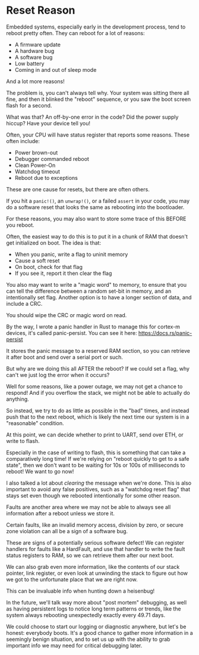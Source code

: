 # Reset Reason

Embedded systems, especially early in the development process, tend to reboot pretty often. They can reboot for a lot of reasons:

* A firmware update
* A hardware bug
* A software bug
* Low battery
* Coming in and out of sleep mode

And a lot more reasons!

The problem is, you can't always tell why. Your system was sitting there all fine, and then it blinked the "reboot" sequence, or you saw the boot screen flash for a second.

What was that? An off-by-one error in the code? Did the power supply hiccup? Have your device tell you!

Often, your CPU will have status register that reports some reasons. These often include:

* Power brown-out
* Debugger commanded reboot
* Clean Power-On
* Watchdog timeout
* Reboot due to exceptions

These are one cause for resets, but there are often others.

If you hit a `panic!()`, an `unwrap!()`, or a failed `assert` in your code, you may do a software reset that looks the same as rebooting into the bootloader.

For these reasons, you may also want to store some trace of this BEFORE you reboot.

Often, the easiest way to do this is to put it in a chunk of RAM that doesn't get initialized on boot. The idea is that:

* When you panic, write a flag to uninit memory
* Cause a soft reset
* On boot, check for that flag
* If you see it, report it then clear the flag

You also may want to write a "magic word" to memory, to ensure that you can tell the difference between a random set-bit in memory, and an intentionally set flag. Another option is to have a longer section of data, and include a CRC.

You should wipe the CRC or magic word on read.

By the way, I wrote a panic handler in Rust to manage this for cortex-m devices, it's called panic-persist. You can see it here: https://docs.rs/panic-persist

It stores the panic message to a reserved RAM section, so you can retrieve it after boot and send over a serial port or such.

But why are we doing this all AFTER the reboot? If we could set a flag, why can't we just log the error when it occurs?

Well for some reasons, like a power outage, we may not get a chance to respond! And if you overflow the stack, we might not be able to actually do anything.

So instead, we try to do as little as possible in the "bad" times, and instead push that to the next reboot, which is likely the next time our system is in a "reasonable" condition.

At this point, we can decide whether to print to UART, send over ETH, or write to flash.

Especially in the case of writing to flash, this is something that can take a comparatively long time! If we're relying on "reboot quickly to get to a safe state", then we don't want to be waiting for 10s or 100s of milliseconds to reboot! We want to go now!

I also talked a lot about *clearing* the message when we're done. This is also important to avoid any false positives, such as a "watchdog reset flag" that stays set even though we rebooted intentionally for some other reason.

Faults are another area where we may not be able to always see all information after a reboot unless we store it.

Certain faults, like an invalid memory access, division by zero, or secure zone violation can all be a sign of a software bug.

These are signs of a potentially serious software defect! We can register handlers for faults like a HardFault, and use that handler to write the fault status registers to RAM, so we can retrieve them after our next boot.

We can also grab even more information, like the contents of our stack pointer, link register, or even look at unwinding the stack to figure out how we got to the unfortunate place that we are right now.

This can be invaluable info when hunting down a heisenbug!

In the future, we'll talk way more about "post mortem" debugging, as well as having persistent logs to notice long term patterns or trends, like the system always rebooting unexpectedly exactly every 49.71 days.

We could choose to start our logging or diagnostic anywhere, but let's be honest: everybody boots. It's a good chance to gather more information in a seemingly benign situation, and to set us up with the ability to grab important info we may need for critical debugging later.
